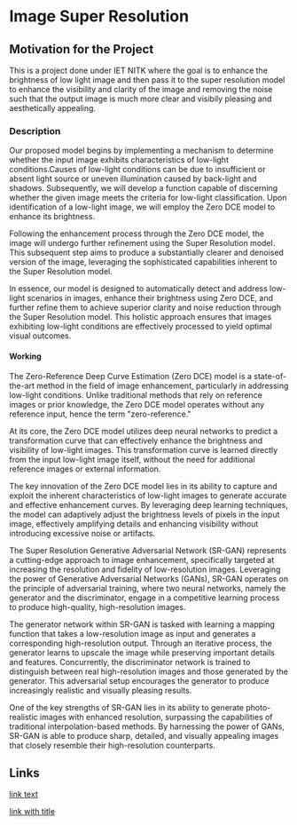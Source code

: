 

# Image Super Resolution
## Motivation for the Project
This is a project done under IET NITK where the goal is to enhance the brightness of low light image and then pass it to the super resolution model to enhance the visibility and clarity of the image and removing the noise such that the output image is much more clear and visibily pleasing and aesthetically appealing.
### Description

Our proposed model begins by implementing a mechanism to determine whether the input image exhibits characteristics of low-light conditions.Causes of low-light conditions can be due to insufficient or
absent light source or uneven illumination caused by back-light and shadows. Subsequently, we will develop a function capable of discerning whether the given image meets the criteria for low-light classification. Upon identification of a low-light image, we will employ the Zero DCE model to enhance its brightness.

Following the enhancement process through the Zero DCE model, the image will undergo further refinement using the Super Resolution model. This subsequent step aims to produce a substantially clearer and denoised version of the image, leveraging the sophisticated capabilities inherent to the Super Resolution model.

In essence, our model is designed to automatically detect and address low-light scenarios in images, enhance their brightness using Zero DCE, and further refine them to achieve superior clarity and noise reduction through the Super Resolution model. This holistic approach ensures that images exhibiting low-light conditions are effectively processed to yield optimal visual outcomes.
#### Working

The Zero-Reference Deep Curve Estimation (Zero DCE) model is a state-of-the-art method in the field of image enhancement, particularly in addressing low-light conditions. Unlike traditional methods that rely on reference images or prior knowledge, the Zero DCE model operates without any reference input, hence the term "zero-reference."

At its core, the Zero DCE model utilizes deep neural networks to predict a transformation curve that can effectively enhance the brightness and visibility of low-light images. This transformation curve is learned directly from the input low-light image itself, without the need for additional reference images or external information.

The key innovation of the Zero DCE model lies in its ability to capture and exploit the inherent characteristics of low-light images to generate accurate and effective enhancement curves. By leveraging deep learning techniques, the model can adaptively adjust the brightness levels of pixels in the input image, effectively amplifying details and enhancing visibility without introducing excessive noise or artifacts.

The Super Resolution Generative Adversarial Network (SR-GAN) represents a cutting-edge approach to image enhancement, specifically targeted at increasing the resolution and fidelity of low-resolution images. Leveraging the power of Generative Adversarial Networks (GANs), SR-GAN operates on the principle of adversarial training, where two neural networks, namely the generator and the discriminator, engage in a competitive learning process to produce high-quality, high-resolution images.

The generator network within SR-GAN is tasked with learning a mapping function that takes a low-resolution image as input and generates a corresponding high-resolution output. Through an iterative process, the generator learns to upscale the image while preserving important details and features. Concurrently, the discriminator network is trained to distinguish between real high-resolution images and those generated by the generator. This adversarial setup encourages the generator to produce increasingly realistic and visually pleasing results.

One of the key strengths of SR-GAN lies in its ability to generate photo-realistic images with enhanced resolution, surpassing the capabilities of traditional interpolation-based methods. By harnessing the power of GANs, SR-GAN is able to produce sharp, detailed, and visually appealing images that closely resemble their high-resolution counterparts.


## Links

[link text](https://li-chongyi.github.io/Proj_Zero-DCE.html)

[link with title](https://pyimagesearch.com/2022/06/06/super-resolution-generative-adversarial-networks-srgan/)









